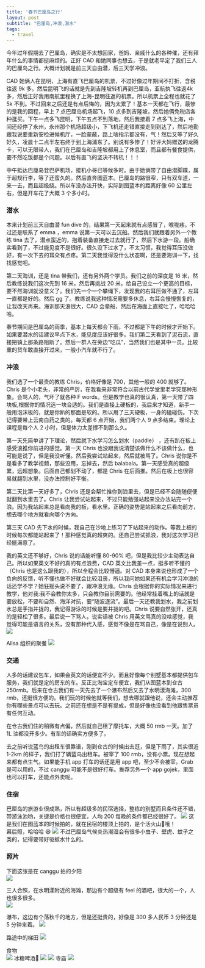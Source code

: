 ```yaml
---
title: '春节巴厘岛之行'
layout: post
subtitle: "巴厘岛,冲浪,潜水"
tags:
  - travel
---
```


今年过年假期去了巴厘岛，确实是不太想回家，爸妈、亲戚什么的各种催，还有拜年什么的事情都挺麻烦的。正好 CAD 和她同事也想去，于是就老早定了我们三人的巴厘岛之行。大概计划就是前三天自由潜，后三天学冲浪。  

CAD 她俩人在昆明，上海有直飞巴厘岛的机票，不过好像过年期间不打折，含税往返 9k 多。然后昆明飞的话就是先到吉隆坡转机再到巴厘岛，亚航执飞往返4k多，然后正好我用南航里程换了上海-昆明往返的机票。所以机票上全程也就花了 5k 不到。不过回来之后还是有点后悔的，因为太累了！基本一天都在飞行，最惨的是我的回程，早上 7 点巴厘岛机场起飞，10 点多到吉隆坡，然后她俩免税店各种逛买。下午一点多飞昆明，下午五点不到落地，然后我接着 7 点多飞上海，中间还经停了永州，永州那个机场超级小，下飞机还走错直接走到到达了，然后地勤跟我说要重新安检进候机厅，一脸蒙蔽，路上啥指示都没有，气！然后又等了好久好久，凌晨十二点半左右终于到上海浦东了。别说有多惨了！好评大妈赠送的龙腾卡，可以无限带人，我们在巴厘岛和吉隆坡都用上了休息室，而且都有餐食提供，要不然吃饭都是个问题。以后有直飞的坚决不转机！！！

中午抵达巴厘岛登巴萨机场，接机小哥已等候多时。由于她俩带了自由潜脚蹼，属于超规行李，等了还蛮久的。然后直奔图蓝本。巴厘岛的路很窄，只有双车道，一来一去，而且超级绕。所以车没办法开快，实际到图蓝本的距离好像 60 公里左右，但是开车花了大概 3 个多小时。

### 潜水
本来计划前三天自由潜 fun dive 的，结果第一天起来就有点感冒了，喉咙疼。不过还是联系了 emma ，emma 说第一天可以去沉船。然后我们就跟着另外一个教练 tina 去了，潜点蛮近的，抱着装备直接走过去就行了，然后下水游一段。船确实看到了，不过能见度不是很好。很久没下过水了，不太习惯，我觉得耳压没做好，有一次下去的耳朵有点疼。第二天我觉得没什么状态啊，还是要海训一下，找找感觉吧。  

第二天海训，还是 tina 带我们，还有另外两个学员。我们之前的深度是 16 米，然后教练说我们这次先到 16 米，然后再挑战 20 米，给自己设立一个更高的目标，要不然海训就没意义了。我们先一个一个攀绳下，发现我的右耳压做不通了，左耳一直都是好的。然后 gg 了。教练说我这种情况需要多休息，右耳会慢慢恢复的，让我改天再来。海训那天浪很大，CAD 会晕船，然后在海面上直接吐了，哈哈哈哈。

春节期间是巴厘岛的雨季，基本上每天都会下雨，不过都是下午的时候才开始下。如果要潜水的话建议早点下水，能见度应该好很多。我们第二天看到了泥石流，直接把镇上那条路阻断了。然后一群人在旁边“吃瓜”，当然我们也是其中一员。比较重的货车敢直接开过来，一般小汽车就不行了。

### 冲浪
我们选了一个最贵的教练 Chris，价格好像是 700，其他一般的 400 就够了。Chris 是个小老头，非常的严厉，在我看来非常符合以前古代学堂里老学究那种形象。会骂人的，气坏了就各种 F words。但是教学也真的很认真，第一天带了四块板,根据你的情况选一块合适的。我们是直接上硬板的，我后来才知道，新手一般用泡沫板的，就是你趴的那面是软的。所以用了三天硬板，一身的磕碰伤。下次记得要带上云南白药之类的。每天都 6 点开始，我们两个人 9 点多结束。理论上课程是每个人 2 小时，但是体力太差撑不到那么久。

第一天先简单讲了下理论，然后就下水学习怎么划水（paddle） ，还有趴在板上感受浪推你前进的感觉。第一天 Chris 也没跟我说清楚该做什么不该做什么，也可能是说了，但是我没听懂。然后我尝试站起来，然后就被骂了。Chris 说你是不是看多了教学视频，那些没用，忘掉去，然后 balabala。第一天感受真的超级累，远超想象。后面自己都划不动了，都是 Chris 在后面推。然后在板上也很容易就翻到水里，没办法控制好平衡。

第二天比第一天好多了，Chris 还是会帮忙推你到浪里去，但是已经不会随随便便就翻到水里去了。Chris 让我尝试站起来，不过只能勉强站起来没办法站完一个浪。因为我站起来总是看向我的板，看水里。正确的姿势是站起来之后看向前方，想去哪个地方就看向哪个方向。

第三天 CAD 先下水的时候，我自己在沙地上练习了下站起来的动作。等我上板的时候每次都能站起来了！那种感觉真的超爽的。还自己尝试抓浪，我对这次学习已经挺满意了。

我的英文还不够好，Chris 说的话能听懂 80-90% 吧，但是我比较少主动表达自己。所以如果英文不好的真的有点浪费，CAD 英文比我差一点，挺多听不懂的（Chris 也是这么跟我的），所以全程会比较懵逼。对 CAD 本身来说也形成了一个负向的反馈，听不懂也做不好就会比较沮丧，所以我问她如果还有机会学习冲浪的话还学不学？她狂摇头说不要了，跟冲浪无缘。Chris 会根据你的实际情况来进行教学，他对我:我不会教你太多，只会教你目前需要的。他经常挂着嘴上的话就是要放松，不要和自然、海洋对抗，要“随波逐流”。最后一天还教我划水，我之前划水总是手指并拢的，我记得游泳的时候是要并拢的吧。Chris 说要自然张开，还真的是轻松了很多。最后说一下骂人，说实话被 Chris 用英文骂真的没啥感觉，我觉得可能是语言的关系，没有那种代入感，感觉不像是在骂自己，像是在说别人。
![](https://ws1.sinaimg.cn/large/6d9eae24gy1g0akbmr7euj20sg0lc0v1.jpg)

Alisa 组织的聚餐
![](https://ws1.sinaimg.cn/large/6d9eae24gy1g0xnu9kcm8j20sg0lcwmi.jpg)


### 交通
人多的话建议包车，如果会英文的话便宜不少。而且好像每个别墅基本都提供包车服务，我们就是定的房东的车。反正比淘宝定车便宜，我们从图蓝本到仓古250rmb。后来在仓古我们有一天先去了一个瀑布然后又去了水明漾海滩，300 rmb，还挺很方便的。我们玩的时候他就等我们，想去哪就跟他说，还会主动推荐你有哪些景点可以去玩。之前还在想是不是有提成，但是好像也没看到他跟售票员有任何互动。

在仓古我们住的稍微有点偏，然后就自己租了摩托车，大概 50 rmb 一天。加了 1L 油都没开多少。有车的话确实方便多了。

去之前听说蓝鸟的出租车很靠谱，刚到仓古的时候出去逛，但是下雨了，其实很近 1-2km 的样子，我们打了辆蓝鸟出租车。被宰了 100 rmb，没有小票。现在想起来都有点生气。如果能手机 app 打车的话还是用 app 吧，至少不会被宰。Grab 是可以用的，不过 canggu 可能不是很好打车。推荐另外一个 app gojek，里面也可以打车，还能点外卖呢。


### 住宿
巴厘岛的旅游业很成熟，所以有超级多的民宿选择，整栋的别墅而且条件还不错，带游泳池哟，关键是价格也很便宜，人均 200 每晚的条件都已经很好了。
![](https://ws1.sinaimg.cn/large/6d9eae24gy1g0xnlqkrepj20sg0lcdkq.jpg)
这是我们在图蓝本的时候拍的，就在民宿的楼顶上拍的，是个活火山🌋哦！  
幕后照，哈哈哈 😆
![](https://ws1.sinaimg.cn/large/6d9eae24gy1g0xnp9p5gkj20sg0lcgpx.jpg)
不过巴厘岛气候炎热潮湿会有很多小虫子、壁虎、蚊子之类的，记得要带好驱蚊水什么的。



### 照片
下面这张是在 canggu 拍的夕阳  
![](https://ws1.sinaimg.cn/large/6d9eae24gy1g0aka99d5xj20sg0lc78u.jpg)

三人合照，在水明漾附近的海滩，那边有个超级有 feel 的酒吧，很大的一个，人也很多很多。  
![](https://ws1.sinaimg.cn/large/6d9eae24gy1g0xloskwe1j20jc0m80v2.jpg)

瀑布，这边有个荡秋千的地方，但是还挺贵的，好像是 300 多人民币 3 分钟还是 5 分钟来着。
![](https://ws1.sinaimg.cn/large/6d9eae24gy1g0xnjfgw20j215y0eggxg.jpg)

路途中的梯田
![](https://ws1.sinaimg.cn/large/6d9eae24gy1g0xnn0txdrj20sg0lcjx5.jpg)

食物  
![](https://ws1.sinaimg.cn/large/6d9eae24gy1g0xnnqq750j20sg0lcaik.jpg)
冰糖啤酒🍺
![](https://ws1.sinaimg.cn/large/6d9eae24gy1g0xnoj4h5bj20sg0lc7bh.jpg)
![](https://ws1.sinaimg.cn/large/6d9eae24gy1g0xnsv3xh0j20sg0lcwjm.jpg)
寺庙
![](https://ws1.sinaimg.cn/large/6d9eae24gy1g0xo1di1qhj20sg0lck32.jpg)